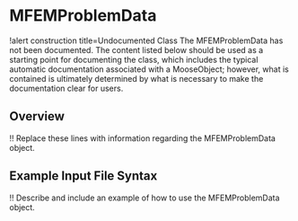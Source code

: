 # MFEMProblemData

!alert construction title=Undocumented Class
The MFEMProblemData has not been documented. The content listed below should be used as a starting point for
documenting the class, which includes the typical automatic documentation associated with a
MooseObject; however, what is contained is ultimately determined by what is necessary to make the
documentation clear for users.

## Overview

!! Replace these lines with information regarding the MFEMProblemData object.

## Example Input File Syntax

!! Describe and include an example of how to use the MFEMProblemData object.

